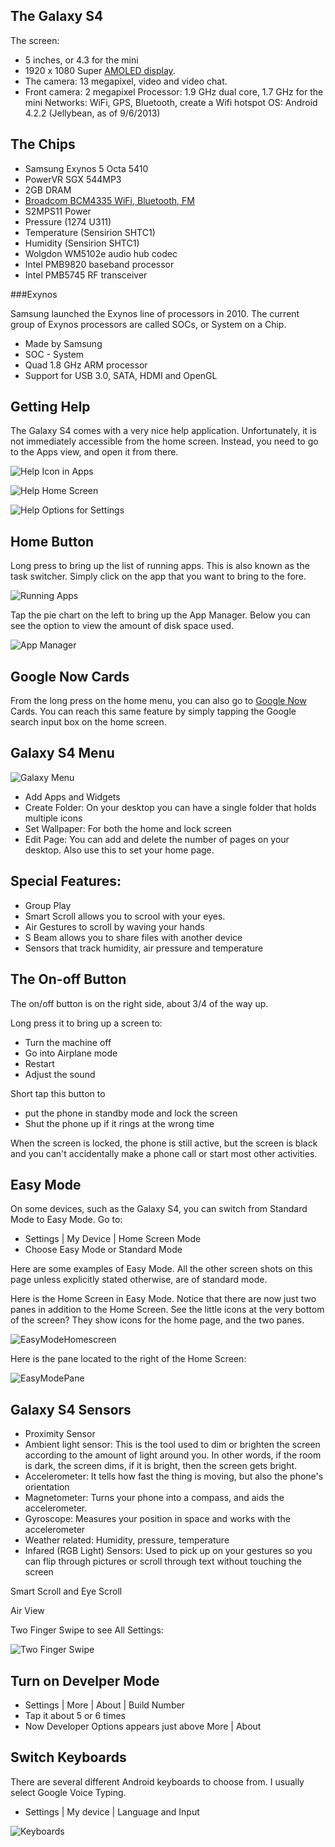 The Galaxy S4
-------------

The screen:
 
- 5 inches, or 4.3 for the mini
- 1920 x 1080 Super [AMOLED display](MobileDevices.html#displays).
- The camera: 13 megapixel, video and video chat.
- Front camera: 2 megapixel
Processor: 1.9 GHz dual core, 1.7 GHz for the mini
Networks: WiFi, GPS, Bluetooth, create a Wifi hotspot
OS: Android 4.2.2 (Jellybean, as of 9/6/2013)

The Chips
---------

- Samsung  Exynos 5 Octa 5410 
- PowerVR SGX 544MP3
- 2GB DRAM
- [Broadcom BCM4335 WiFi, Bluetooth, FM](http://www.broadcom.com/products/Wireless-LAN/802.11-Wireless-LAN-Solutions/BCM4335)
- S2MPS11 Power
- Pressure (1274 U311)
- Temperature (Sensirion SHTC1)
- Humidity (Sensirion SHTC1)
- Wolgdon WM5102e audio hub codec
- Intel PMB9820 baseband processor
- Intel PMB5745 RF transceiver

###Exynos

Samsung launched the Exynos line of processors in 2010. The current
group of Exynos processors are called SOCs, or System on a Chip. 

- Made by Samsung
- SOC - System 
- Quad 1.8 GHz ARM processor
- Support for USB 3.0, SATA, HDMI and OpenGL

Getting Help
------------

The Galaxy S4 comes with a very nice help application. Unfortunately, it is
not immediately accessible from the home screen. Instead, you need to go 
to the Apps view, and open it from there.

![Help Icon in Apps](images/Help01.png)

![Help Home Screen](images/Help02.png)

![Help Options for Settings](images/Help03.png)

Home Button
-----------

Long press to bring up the list of running apps. This is also known as the
task switcher. Simply click on the app that you want to bring to the fore.

![Running Apps](images/HomeRunningApps.png) 

Tap the pie chart on the left to bring up the App Manager. Below you can 
see the option to view the amount of disk space used.

![App Manager](images/HomeAppManager.png)

Google Now Cards
----------------

From the long press on the home menu, you can also go to 
[Google Now](http://www.google.com/landing/now/) Cards. You
can reach this same feature by simply tapping the Google search input box
on the home screen.

Galaxy S4 Menu
--------------

![Galaxy Menu](images/Settings.png)

* Add Apps and Widgets
* Create Folder: On your desktop you can have a single folder that holds
multiple icons
* Set Wallpaper: For both the home and lock screen
* Edit Page: You can add and delete the number of pages on your desktop. Also
use this to set your home page.

Special Features:
----------------

- Group Play
- Smart Scroll allows you to scrool with your eyes.
- Air Gestures to scroll by waving your hands
- S Beam allows you to share files with another device
- Sensors that track humidity, air pressure and temperature

The On-off Button
--------------------

The on/off button is on the right side, about 3/4 of the way up.

Long press it to bring up a screen to:

* Turn the machine off
* Go into Airplane mode
* Restart
* Adjust the sound

Short tap this button to 

* put the phone in standby mode and lock the screen
* Shut the phone up if it rings at the wrong time

When the screen is locked, the phone is still active, but the screen is black
and you can't accidentally make a phone call or start most other activities.

Easy Mode
---------

On some devices, such as the Galaxy S4, you can switch from Standard Mode
to Easy Mode. Go to:

* Settings | My Device | Home Screen Mode
* Choose Easy Mode or Standard Mode

Here are some examples of Easy Mode. All the other screen shots on this page
unless explicitly stated otherwise, are of standard mode.

Here is the Home Screen in Easy Mode. Notice that there are now just two
panes in addition to the Home Screen. See the little icons at the very 
bottom of the screen? They show icons for the home page, and the two panes.

![EasyModeHomescreen](images/EasyMode01.png)

Here is the pane located to the right of the Home Screen:

![EasyModePane](images/EasyMode02.png)


Galaxy S4 Sensors
-------

* Proximity Sensor
* Ambient light sensor: This is the tool used to dim or brighten the screen
according to the amount of light around you. In other words, if the room is
dark, the screen dims, if it is bright, then the screen gets bright.
* Accelerometer: It tells how fast the thing is moving, but also the phone's 
orientation
* Magnetometer: Turns your phone into a compass, and aids the accelerometer.
* Gyroscope: Measures your position in space and works with the accelerometer
* Weather related: Humidity, pressure, temperature
* Infared (RGB Light) Sensors: Used to pick up on your gestures so you can flip
through pictures or scroll through text without touching the screen


Smart Scroll and Eye Scroll

Air View

Two Finger Swipe to see All Settings:

![Two Finger Swipe](images/TwoSwipe.png)

Turn on Develper Mode
---------------------

- Settings | More | About | Build Number
- Tap it about 5 or 6 times
- Now Developer Options appears just above More | About

Switch Keyboards
----------------

There are several different Android keyboards to choose from. I usually select
Google Voice Typing.

- Settings | My device | Language and Input

![Keyboards](images/Keyboards01.png)


